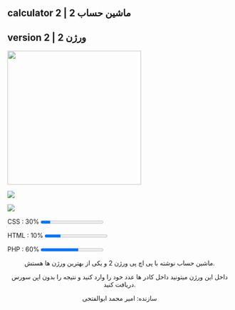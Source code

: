 <p align="center"><h2> calculator 2 | ماشین حساب 2 </h2></p>
<p align="center"><h2> version 2 | ورژن 2 </h2></p>
<img src="https://s25.picofile.com/file/8451958242/Calculator_v2.png" width="300" height="300" align="center">


<a href="https://github.com/ama-player0000"><img src="https://img.shields.io/badge/GitHub-ama.player0000-white.svg"></a>

<a href="https://instagram.com/ama.player0000"><img src="https://img.shields.io/badge/Instagram-ama.player0000-red.svg"></a>


<p><span>CSS : 30%</span>
<progress max="100" value="15"></progress></p>
<p><span>HTML : 10%</span>
<progress max="100" value="25"></progress></p>
<p><span>PHP : 60%</span>
<progress max="100" value="60"></progress></p>


<p align="center"> ماشین حساب نوشته با پی اچ پی ورژن 2 و یکی از بهترین ورژن ها هستش. </p>
<p align="center"> داخل این ورژن میتونید داخل کادر ها عدد خود را وارد کنید و نتیجه را بدون اپن سورس دریافت کنید. </p>
<p align="center">سازنده: امیر محمد ابوالفتحی </p>
